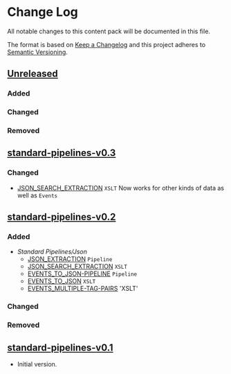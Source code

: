 # Change Log

All notable changes to this content pack will be documented in this file.

The format is based on [Keep a Changelog](http://keepachangelog.com/)
and this project adheres to [Semantic Versioning](http://semver.org/).

## [Unreleased]

### Added

### Changed

### Removed

## [standard-pipelines-v0.3]

### Changed

  * [JSON_SEARCH_EXTRACTION](#JSON_SEARCH_EXTRACTION) `XSLT` Now works for other kinds of data as well as `Events`

## [standard-pipelines-v0.2]


### Added
* _Standard Pipelines/Json_ 
    * [JSON_EXTRACTION](#JSON_EXTRACTION) `Pipeline`
    * [JSON_SEARCH_EXTRACTION](#JSON_SEARCH_EXTRACTION) `XSLT`
    * [EVENTS_TO_JSON-PIPELINE](#EVENTS_TO_JSON-PIPELINE) `Pipeline`
    * [EVENTS_TO_JSON](#EVENTS_TO_JSON) `XSLT`
    * [EVENTS_MULTIPLE-TAG-PAIRS](#EVENTS_MULTIPLE-TAG-PAIRS) 'XSLT'
    
### Changed

### Removed

## [standard-pipelines-v0.1]

* Initial version.


[Unreleased]: https://github.com/gchq/stroom-content/compare/standard-pipelines-v0.3...HEAD
[standard-pipelines-v0.3]: https://github.com/gchq/stroom-content/compare/standard-pipelines-v0.2...standard-pipelines-v0.3
[standard-pipelines-v0.2]: https://github.com/gchq/stroom-content/compare/standard-pipelines-v0.1...standard-pipelines-v0.2
[standard-pipelines-v0.1]: https://github.com/gchq/stroom-content/compare/standard-pipelines-v0.1...standard-pipelines-v0.1
